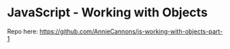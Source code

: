 # JavaScript - Working with Objects

Repo here: https://github.com/AnnieCannons/js-working-with-objects-part-1
